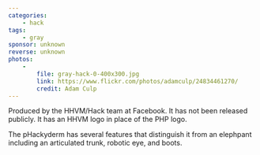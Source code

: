 ```yaml
---
categories:
    - hack
tags:
    - gray
sponsor: unknown
reverse: unknown
photos:
    -
        file: gray-hack-0-400x300.jpg
        link: https://www.flickr.com/photos/adamculp/24834461270/
        credit: Adam Culp
---
```

Produced by the HHVM/Hack team at Facebook. It has not been released
publicly. It has an HHVM logo in place of the PHP logo.

The pHackyderm has several features that distinguish it from an elephpant including
an articulated trunk, robotic eye, and boots.
